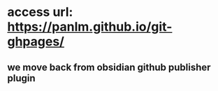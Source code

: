 
# access url: https://panlm.github.io/git-ghpages/
## we move back from obsidian github publisher plugin



